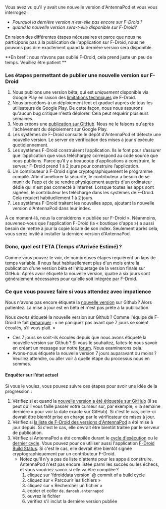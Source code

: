 Vous avez vu qu'il y avait une nouvelle version d'AntennaPod et vous vous interrogez :

* *Pourquoi la dernière version n'est-elle pas encore sur F-Droid ?*
* *quand la nouvelle version sera-t-elle disponible sur F-Droid?*

En raison des différentes étapes nécessaires et parce que nous ne participons pas à la publication de l'application sur F-Droid, nous ne pouvons pas dire exactement quand la dernière version sera disponible.

**En bref : nous n’avons pas oublié F-Droid, cela prend juste un peu de temps. Veuillez être patient **

### Les étapes permettant de publier une nouvelle version sur F-Droid

1. Nous publions une version bêta, qui est *uniquement* disponible via Google Play en raison des [limitations techniques](/documentation/general/beta#f-droid) de F-Droid.
1. Nous procédons à un déploiement lent et graduel auprès de tous les utilisateurs de Google Play. De cette façon, nous nous assurons qu'aucun bug critique n'està déplorer. Cela peut requérir plusieurs semaines.
1. Nous créons une [publication sur GitHub](https://github.com/AntennaPod/AntennaPod/releases). Nous ne le faisons qu'après l'achèvement du déploiement sur Google Play.
1. Les systèmes de F-Droid consulte le dépôt d'AntennaPod et détecte une nouvelle version. Le server de vérification des mises à jour s'éxécute quotidiennement.
1. Les systèmes F-Droid construisent l’application. Ils le font pour s’assurer que l’application que vous téléchargez correspond au code source que nous publions. Parce qu’il y a beaucoup d’applications à construire, le serveur F-Droid prend 1 à 2 jours pour construire l’application.
1. Un contributeur à F-Droid signe cryptographiquement le programme compilé. Afin d'améliorer la sécurité, le contributeur a besoin de se munir de l'app et de se rendre physiquement auprès d'un ordinateur dédié qui n'est pas connecté à internet. Lorsque toutes les apps sont signées, le contributeur les télécharge dans les systèmes de F-Droid. Cela requiert habituellement 1 à 2 jours.
1. Les systèmes F-Droid traitent les nouvelles apps, ajoutant la nouvelle version d'AntennaPod dans leur index.

À ce moment-là, nous la considérons « publiée sur F-Droid ». Néanmoins, souvenez-vous que l'application F-Droid (la « boutique d'apps ») a aussi besoin de mettre à jour la copie locale de son index. Seulement après cela, vous serez invité à installer la dernière version d'AntennaPod.

### Donc, quel est l'ETA (Temps d'Arrivée Estimé) ?

Comme vous pouvez le voir, de nombreuses étapes requièrent un laps de temps variable. Il nous faut habituellement plus d'un mois entre la publication d'une version bêta et l'étiquetage de la version finale sur GitHub. Après avoir étiqueté la nouvelle version, quatre à six jours sont généralement nécessaires pour qu'elle soit intégrée par F-Droid.

### Ce que vous pouvez faire si vous attendez avec impatience

Nous n'avons pas encore étiqueté la [nouvelle version](https://github.com/AntennaPod/AntennaPod/releases) sur Github ? Alors patientez. La mise à jour est en bêta et n'est pas prête à la publication.

Nous *avons* étiqueté la nouvelle version sur Github ? Comme l'équipe de F-Droid le fait [remarquer](https://gitlab.com/fdroid/wiki/-/wikis/FAQ#how-long-does-it-take-for-my-app-to-show-up-on-website-and-client) : « ne paniquez pas avant que 7 jours se soient écoulés, s'il vous plaît. »

* Ces 7 jours se sont-ils écoulés depuis que nous avons étiqueté la nouvelle version sur Github ? Si vous le souhaitez, faites-le nous savoir en créant un message sur notre [forum](https://forum.antennapod.org/). Nous examinerons cela.
* Avons-nous étiqueté la nouvelle version 7 jours auparavant ou moins ? Veuillez attendre, ou aller voir à quelle étape du processus nous en sommes.

#### Enquêter sur l’état actuel

Si vous le voulez, vous pouvez suivre ces étapes pour avoir une idée de la progression :

1. Vérifiez si et quand la [nouvelle version a été étiquetée sur GitHub](https://github.com/AntennaPod/AntennaPod/releases/latest) (il se peut qu'il vous faille passer votre curseur sur, par exemple, « la semaine dernière » pour voir la date exacte sur GitHub). Si c'est le cas, celle-ci devrait être bientôt prise en charge par le vérificateur de mises à jour.
1. Vérifiez si [la liste de F-Droid des versions d'AntennaPod](https://gitlab.com/fdroid/fdroiddata/-/commits/master/metadata/de.danoeh.antennapod.yml?author=F-Droid%20checkupdates%20bot) a été mise à jour depuis. Si c'est le cas, elle devrait être bientôt traitée par le serveur de publication.
1. Vérifiez si AntennaPod a été compilée durant le [cycle d'exécution](https://monitor.f-droid.org/builds/running) ou le [dernier cycle](https://monitor.f-droid.org/builds/build). Vous pouvez pour ce utiliser aussi l'application [F-Droid Build Status](https://f-droid.org/en/packages/de.storchp.fdroidbuildstatus/). Si c'est le cas, elle devrait être bientôt signée cryptographiquement par un contributeur F-Droid.
   * Notez qu'il n'y a pas de liste d'attente pour les apps à construire. AntennaPod n'est pas encore listée parmi les succès ou les échecs, et vous voudriez savoir si elle va être compilée ?
      1. cliquez sur 'fdroiddata version' @ commit of a build cycle
      1. cliquez sur « Parcourir les fichiers »
      1. cliquez sur « Rechercher un fichier »
      1. copier et coller `de.danoeh.antennapod`
      1. ouvrez le fichier
      1. vérifiez s'il inclut la dernière version publiée
